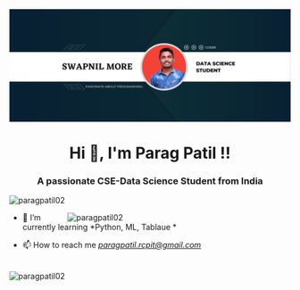 <img align ="center" src="https://github.com/swapnilm06/swapnilm06/blob/main/githubtemp.png"/>

<h1 align="center">Hi 👋, I'm Parag Patil !!</h1>
<h3 align="center">A passionate CSE-Data Science Student from India</h3>

<p align="left"> <img src="https://komarev.com/ghpvc/?username=paragpatil02&label=Profile%20views&color=0e75b6&style=flat" alt="paragpatil02" /> </p>
<p><img align="right" width=400 src="https://www.google.com/url?sa=i&url=https%3A%2F%2Ftenor.com%2Fsearch%2Fworking-on-the-computer-gifs&psig=AOvVaw3l6xVcJHFEnFKxrU-iMsTh&ust=1673711242522000&source=images&cd=vfe&ved=0CA8QjRxqFwoTCMip57LyxPwCFQAAAAAdAAAAABBH" alt="paragpatil02" /></p>


- 🌱 I’m currently learning *Python, ML, Tablaue *

- 📫 How to reach me *paragpatil.rcpit@gmail.com*
<br><br>



<p><img align="center" src="https://github-readme-streak-stats.herokuapp.com/?user=paragpatil02&" alt="paragpatil02" /></p>
